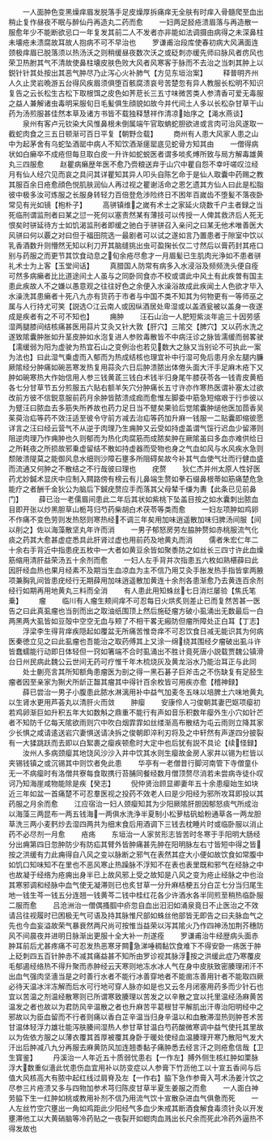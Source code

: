 <!-- { "loadSidebar": true } -->
　　一人面肿色变黑燥痒眉发脱落手足皮燥厚拆痛痒无全肤有时痒入骨髓爬至血出稍止复作昼夜不眠与醉仙丹再造丸二药而愈
　　一妇两足胫疮溃眉落与再造散一服愈年少不能断欲忌口一年复发其前二人不发者亦非能如法调摄由病得之未深鼻柱未壊疮未溃腐故耳故人抱病不可不早治也
　　罗谦甫治段库使春初病大风满面连颈极痒眉已脱落须以热汤沃之则稍缓昼夜数次沃之或砭刺亦缓先师曰脉风者疠风也荣卫热胕其气不清故使鼻柱壊皮肤色败大风者风寒客于脉而不去治之当刺其肿上以鋭针针其处按出其恶气肿尽乃止泻心火补肺气【方见东垣治案】
　　释普明齐州人久止灵岩晩游五台得风疾眉须俱堕百骸腐溃哀号苦楚忽有异人教服长松明不知识复告之云长松生古松下取根饵之皮色如荠苨长三五寸味微苦类人参清香可爱无毒服之益人兼解诸虫毒明采服旬日毛髪俱生顔貌如故今并代间土人多以长松杂甘草干山药为汤煎服甚佳然本草及诸方书皆不载独释慧祥作清凉始序之【渑水燕谈】
　　泉州有客卢元钦染大风惟鼻根未倒属端午官取蚺蛇胆欲进或言肉可治风遂取一截蛇肉食之三五日顿渐可百日平复【朝野佥载】
　　商州有人患大风家人患之山中为起茅舍有乌蛇坠酒罂中病人不知饮酒渐瘥罂底见蛇骨方知其由
　　一僧得病状如白癞卒不成疮但每旦取白皮一升许如蛇蜕医者谓多啖炙煿所致与局方解毒雄黄丸三四服愈
　　赵瞿病癞歴年医不愈乃赍粮送弃于山穴中瞿自怨不幸吁嗟叹泣经月有仙人经穴见而哀之具问其详瞿知其异人叩头自陈乞命于是仙人取囊中药赐之教其服百余日疮愈顔色悦肌肤润仙人再过视之瞿谢活命之恩乞遗其方仙人曰此是松脂彼中极多汝可炼服之长服身转轻力百倍登危渉险终日不困年百嵗齿不堕髪不落夜卧常见有光如镜【枹朴子】
　　高骈镇维之嵗有术士之家延火烧数千户主者録之当死临刑谓监刑者曰某之愆一死何以塞责然某有薄技可以传授一人俾其救济后人死无恨矣时骈延待方士如饥渴监刑者即缓之驰白于骈骈召入亲问之曰某无他术唯善医大风骈曰何以覈之对曰但于福田院选一最剧者可以试之遂如言乃置患者于隙室中饮以乳香酒数升则懵然无知以利刀开其脑缝挑出虫可盈掬长仅二寸然后以膏药封其疮口别与药服之而更节其饮食动息之旬余疮尽愈才一月眉髪已生肌肉光浄如不患者骈礼术士为上客【玉堂间话】
　　真腊国人防常有病多入水浸浴及频频洗头便自痊可然多病癞者比比道途间土人虽与之同卧同食亦不校或谓此中风土有此疾曽有国主患此疾故人不之嫌以愚意观之往往好色之余便入水澡浴故成此疾闻土人色欲才毕入水澡洗其患癞者十死八九亦有货药于市者与中国不类不知其为何物更有一等师巫之属与人行持尤可笑【説选○江云南人或因纵酒居处卑湿或以盖酒瓮被以盖身一夜遂成是疾者有之不可不知也】
　　痈肿
　　汪石山治一人肥短紫淡年逾三十因劳感湿两腿膝间结核痛甚医用蒜片艾灸又针大敦【肝穴】三隂交【脾穴】又以药水洗之遂致隂囊肿胀如升茎皮肿如水泡复进人参败毒散皆不中病汪诊之脉皆濡缓而弱畧驶【濡缓弱为阳为虚驶为热宜石山之变例治也若见数大之脉又当别论不可执此一案为法也】曰此湿气乗虚而入郁而为热成结核也理宜补中行湿可免后患月余左腿内臁厥隂经分肿痛如碗恶寒发热复用蒜灸六日后肿溃脓出体倦头面大汗手足麻木疮下又肿如碗寒热大作始信用人参三钱黄茋三钱白术钱半归身尾牛膝茯苓各一钱青皮黄栢各七分甘草节五分煎服五六贴右额羊矢穴分肿痛长五寸许亦作寒热医谓补塞太过欲改前方彼不信鋭意服前药月余肿皆脓溃成痂而愈惟左脚委中筋急短缩艰于行歩彼以为躄汪曰脓血去多筋失所养故也药力足日当不躄矣果验后觉隂囊肿缒他医加茴香吴茱萸治疝等药不效汪适至彼令守前方减去治疝等药加升麻一钱服一二贴囊即缩彼愿详言之汪曰经云营气不从逆于肉理乃生痈肿又云受如持虚盖谓气馁行迟血少留滞则阻逆肉理乃作痈肿也久则郁而为热化肉腐筋而成脓矣肿在厥隂虽曰多血亦难供给日之所耗夜之所损故邪乗虚留结不散如持虚器而受物也身之气血如风与水风疾水急则颓陂溃隄莫之能御风息水细则沙障石壅多所阻碍矣故今补其气血使气壮而行健血盛而流通又何肿之不散结之不行哉彼曰理也
　　疣赘
　　狄仁杰并州太原人性好医药尤妙鍼术显庆中应制入闗路傍有榜云有儿鼻端生赘如拳石缀鼻根蒂如筋痛楚危急能疗之者酬千金狄公为脑后下鍼疣赘应手而落其父母辇千缣为夀【此条已见前鼻门】
　　薛已治一老儒眉间患此二年后其状如紫桃下坠盖目按之如水囊刺出脓血目即开张以炒黑胆草山栀芎归芍药柴胡白术茯苓等类而愈
　　一妇左项肿如鸡卵不作痛不变色劳则发热怒则寒热经不调三年矣用加味逍遥散加味归脾汤间服【间以削之】佐以海藻散坚丸年许而消
　　一男子郁怒房劳左脇肿赘如赤桃服流气化痰之药其大愈甚虚症悉具此肝肾过虚也用前药及地黄丸而消
　　儒者朱宏仁年二十余右手背近中指患疣五枚中一大者如黄豆余皆如聚黍防之如丝长三四寸许此血燥筋缩用清肝益荣汤五十余剂而愈
　　一妇人左手背并次指患五六枚如熟椹薛曰此因肝经血热也果月经素不及期当生血凉血为主不信乃用艾灸手胀发热手指皆挛两腋项兼胸乳间皆患疣经行无期薛用加味逍遥散加黄连十余剂各患渐愈乃去黄连百余剂经行如期再用地黄丸三料而全消
　　有人患此用知蛛丝七日消烂屡验【焦氏笔乗】
　　瘤
　　临川有人瘤生颊间痒不可忍每日火烘炙则差止已而复然苦甚一医告之曰此真虱瘤也当剖而出之取油纸围顶上然后施砭瘤方破小虱涌出无数最后一白两黑两大虱皆如豆殻中空空无血与颊了不相干畧无瘢防但瘤所障处正白耳【丁志】
　　浮梁李生得背痒疾隠起如覆盆无所痛苦惟竒痒不可忍饮食日减无能识其为何病医秦徳立见之曰此虱瘤也吾能治之取药傅其上又涂一绵绕其围经夕瘤破出虱斗许皆蠢蠕能行动即日体轻但一窍如箸端不合时虱涌出不胜计竟死唐小説载贾魏公镇滑台日州民病此魏公云世间无药可疗惟千年木梳烧灰及黄龙浴水乃能治耳正与此同
　　处士蒯亮言其所知额角患瘤医为剖之得一黑石碁子巨斧击之不伤缺复有足胫生瘤者因至亲家为猘犬所龂正齧其瘤其中得针百余枚皆可用疾亦愈【稽神録】
　　薛已尝治一男子小腹患此脓水淋漓用补中益气加麦冬五味以培脾土六味地黄丸以生肾水更用芦荟丸以清肝火而敛
　　肿瘿
　　安康伶人刁俊朝其妻巴妪项瘿初若鸡卵渐巨如升积五年大如数斛之鼎重不能行有声如音乐积数年瘿外生小穴如针芒者不知防千亿每天隂欲雨则穴中吹白烟霏霏如丝缕渐高布散结为屯云雨则立降其家少长惧之咸请逺送岩穴妻惧送请决拆之俊朝即淬利刃将及之中轩然有声遂四分披裂有一大猱跳跃而去即以白絮裹之瘿疾顿愈时大定中也后犹有説不具论【续怪録】
　　汝州人多病颈瘿其地饶风沙沙入井中饮其水则生瘿故金房人家井以锡为栏皆以夹锡钱镇之或沉锡其中则饮者免此患
　　华亭有一老僧昔行脚河南管下寺僧童仆无一不病瘿时有洛僧共寮每食取携行苔脯同餐经数月僧顶赘尽消若未尝病寺徒仆叹诃乃知海崖咸物能除是疾【癸志】
　　倪仲贤治顾显卿妻年五十余患瘿始生如块近三年如盆一首痛楚不可忍羣医视之投药不效老人曰是少阳经为邪所攻耳即投以其药服之月余而愈
　　江应宿治一妇人颈瘿知其为少阳厥隂肝胆因郁怒痰气所成治以海藻三两昆布一两五钱海一两俱水洗浄半夏制小松萝枯矾蛤粉通草各一两龙胆草洗三两小麦麫炒去湿四两共为细末食后用酒调下三钱去枕睡片时或临卧服以消止药不必尽剂一月愈
　　疮疡
　　东垣治一人家贫形志皆苦时冬寒于手阳明大肠经分出痈第四日忽肿防少有防疝其臂外皆肿痛甚先肿在阳明脉左右寸皆短中得之皆按之洪缓有力此痈得自八风之变以脉断之邪气在表然其症大小便如故饮食如常腹中如饥口知味知不在里也不恶风寒止热躁脉不浮知不在表也表里既和邪气在经脉之中也故凝于经络为疮痈出身半已上故风邪上受之故知是八风之变为疮止经脉之中也治其寒邪调和经脉中血气使无凝滞则已也炙甘草一分升麻桔梗五分白芷七分当归尾生地一钱生芩一钱五分连翘一钱黄芩二钱中桂红花各少许酒水各半同煎至稍热临卧服二服而愈
　　吕沧洲治一僧偶搔腘中疥忽自血出汩汩如涌泉竟日不止医治之不效请吕往视履时已困极无气可语及持其脉惟尺部如蛛丝他部皆无即告之曰夫脉血气之先也今血妄溢故荣气暴衰然两尺尚可按惟当益荣以泻其隂火乃作四神汤加荆芥穗防风不间晨夜并进明日脉渐出更服十全大补一剂遂痊
　　罗谦甫治牛经歴病头面赤肿耳前后尤甚疼痛不可忍发热恶寒牙闗急涕唾稠黏饮食难下不得安卧一疡医于肿上砭刺四五百针肿赤不减其痛益甚不知所由罗诊视其脉浮按之洪缓此症乃寒覆皮毛郁遏经络热不得升聚而赤肿经云天寒则地冻水冰人气在身中皮肤致密腠理闭汗不出血气强肉坚濇当是之时善行水者不能行冰善穿地者不能凿冻善用针者不能取四厥必待天温冰泮冻解而后水可行地可穿人脉亦如是也又云冬月闭塞用药多而少针石也宜以苦温之剂温经散寒则已所谓寒致腠理以苦发之以辛散之宜以托里温经汤麻黄苦温发之者也故以为君防风辛温散之者也升麻苦平葛根甘平解肌出汗専治阳明经中之邪故以为臣血留而不行者则痛以香白芷辛温当归身辛温以和血散滞湿热则肿苍术苦甘温体轻浮力雄壮能泻肤腠间湿热人参甘草甘温白芍药酸微寒调中益气使托其里故以为佐依方服之以薄衣覆其首厚被覆其身卧于暖处使经血温腠理开寒乃散阳气发大汗出后肿减八九分再服去麻黄防风加连翘黍黏子痛肿悉去经言汗之则疮愈信哉【卫生寳鉴】
　　丹溪治一人年近五十质弱忧患右【一作左】膊外侧生核红肿如栗脉浮大数重似濇此忧患伤血宜用补以防变症以人参膏下竹沥他工以十宣五香间与后值大风核高大有脓中起红线过肩脊及左【一作右】脇下急作参膏入芎术汤姜汁饮之尽参三片疮溃又多与四物加参术芎归陈皮甘草半夏生姜服之而愈
　　一人面白神劳脇下生一红肿如桃或教用补剂不信乃用流气饮十宣散杂进血气俱惫而死
　　一人左丝竹空穴壅出一角如鸡距此少阳经气多血少朱戒其断酒食解食毒须针灸以开发壅滞他工以大黄硝脑等冷药贴之一夜裂开如蚶肉血溅出长尺余而死此冷药外逼热不得发故也
